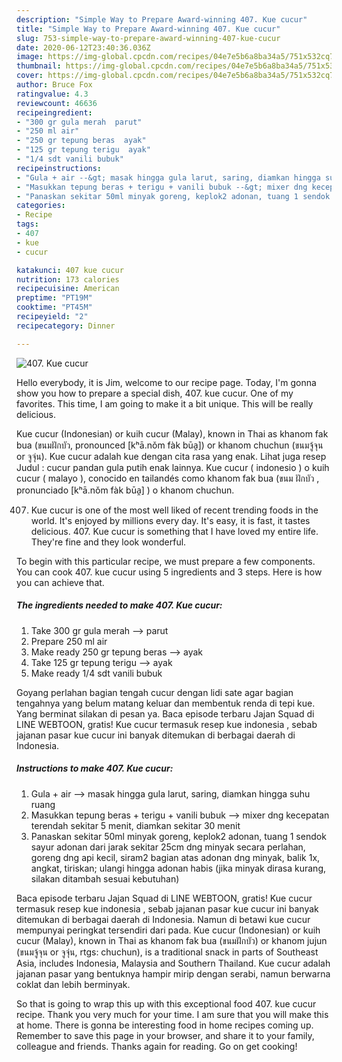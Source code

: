 ```yaml
---
description: "Simple Way to Prepare Award-winning 407. Kue cucur"
title: "Simple Way to Prepare Award-winning 407. Kue cucur"
slug: 753-simple-way-to-prepare-award-winning-407-kue-cucur
date: 2020-06-12T23:40:36.036Z
image: https://img-global.cpcdn.com/recipes/04e7e5b6a8ba34a5/751x532cq70/407-kue-cucur-foto-resep-utama.jpg
thumbnail: https://img-global.cpcdn.com/recipes/04e7e5b6a8ba34a5/751x532cq70/407-kue-cucur-foto-resep-utama.jpg
cover: https://img-global.cpcdn.com/recipes/04e7e5b6a8ba34a5/751x532cq70/407-kue-cucur-foto-resep-utama.jpg
author: Bruce Fox
ratingvalue: 4.3
reviewcount: 46636
recipeingredient:
- "300 gr gula merah  parut"
- "250 ml air"
- "250 gr tepung beras  ayak"
- "125 gr tepung terigu  ayak"
- "1/4 sdt vanili bubuk"
recipeinstructions:
- "Gula + air --&gt; masak hingga gula larut, saring, diamkan hingga suhu ruang"
- "Masukkan tepung beras + terigu + vanili bubuk --&gt; mixer dng kecepatan terendah sekitar 5 menit, diamkan sekitar 30 menit"
- "Panaskan sekitar 50ml minyak goreng, keplok2 adonan, tuang 1 sendok sayur adonan dari jarak sekitar 25cm dng minyak secara perlahan, goreng dng api kecil, siram2 bagian atas adonan dng minyak, balik 1x, angkat, tiriskan; ulangi hingga adonan habis (jika minyak dirasa kurang, silakan ditambah sesuai kebutuhan)"
categories:
- Recipe
tags:
- 407
- kue
- cucur

katakunci: 407 kue cucur 
nutrition: 173 calories
recipecuisine: American
preptime: "PT19M"
cooktime: "PT45M"
recipeyield: "2"
recipecategory: Dinner

---
```



![407. Kue cucur](https://img-global.cpcdn.com/recipes/04e7e5b6a8ba34a5/751x532cq70/407-kue-cucur-foto-resep-utama.jpg)

Hello everybody, it is Jim, welcome to our recipe page. Today, I'm gonna show you how to prepare a special dish, 407. kue cucur. One of my favorites. This time, I am going to make it a bit unique. This will be really delicious.

Kue cucur (Indonesian) or kuih cucur (Malay), known in Thai as khanom fak bua (ขนมฝักบัว, pronounced [kʰā.nǒm fàk būa̯]) or khanom chuchun (ขนมจู้จุน or จูจุ่น). Kue cucur adalah kue dengan cita rasa yang enak. Lihat juga resep Judul : cucur pandan gula putih enak lainnya. Kue cucur ( indonesio ) o kuih cucur ( malayo ), conocido en tailandés como khanom fak bua (ขนม ฝักบัว , pronunciado [kʰā.nǒm fàk būa̯] ) o khanom chuchun.

407. Kue cucur is one of the most well liked of recent trending foods in the world. It's enjoyed by millions every day. It's easy, it is fast, it tastes delicious. 407. Kue cucur is something that I have loved my entire life. They're fine and they look wonderful.


To begin with this particular recipe, we must prepare a few components. You can cook 407. kue cucur using 5 ingredients and 3 steps. Here is how you can achieve that.

<!--inarticleads1-->

##### The ingredients needed to make 407. Kue cucur:

1. Take 300 gr gula merah --&gt; parut
1. Prepare 250 ml air
1. Make ready 250 gr tepung beras --&gt; ayak
1. Take 125 gr tepung terigu --&gt; ayak
1. Make ready 1/4 sdt vanili bubuk


Goyang perlahan bagian tengah cucur dengan lidi sate agar bagian tengahnya yang belum matang keluar dan membentuk renda di tepi kue. Yang berminat silakan di pesan ya. Baca episode terbaru Jajan Squad di LINE WEBTOON, gratis! Kue cucur termasuk resep kue indonesia , sebab jajanan pasar kue cucur ini banyak ditemukan di berbagai daerah di Indonesia. 

<!--inarticleads2-->

##### Instructions to make 407. Kue cucur:

1. Gula + air --&gt; masak hingga gula larut, saring, diamkan hingga suhu ruang
1. Masukkan tepung beras + terigu + vanili bubuk --&gt; mixer dng kecepatan terendah sekitar 5 menit, diamkan sekitar 30 menit
1. Panaskan sekitar 50ml minyak goreng, keplok2 adonan, tuang 1 sendok sayur adonan dari jarak sekitar 25cm dng minyak secara perlahan, goreng dng api kecil, siram2 bagian atas adonan dng minyak, balik 1x, angkat, tiriskan; ulangi hingga adonan habis (jika minyak dirasa kurang, silakan ditambah sesuai kebutuhan)


Baca episode terbaru Jajan Squad di LINE WEBTOON, gratis! Kue cucur termasuk resep kue indonesia , sebab jajanan pasar kue cucur ini banyak ditemukan di berbagai daerah di Indonesia. Namun di betawi kue cucur mempunyai peringkat tersendiri dari pada. Kue cucur (Indonesian) or kuih cucur (Malay), known in Thai as khanom fak bua (ขนมฝักบัว) or khanom jujun (ขนมจู้จุน or จูจุ่น, rtgs: chuchun), is a traditional snack in parts of Southeast Asia, includes Indonesia, Malaysia and Southern Thailand. Kue cucur adalah jajanan pasar yang bentuknya hampir mirip dengan serabi, namun berwarna coklat dan lebih berminyak. 

So that is going to wrap this up with this exceptional food 407. kue cucur recipe. Thank you very much for your time. I am sure that you will make this at home. There is gonna be interesting food in home recipes coming up. Remember to save this page in your browser, and share it to your family, colleague and friends. Thanks again for reading. Go on get cooking!
